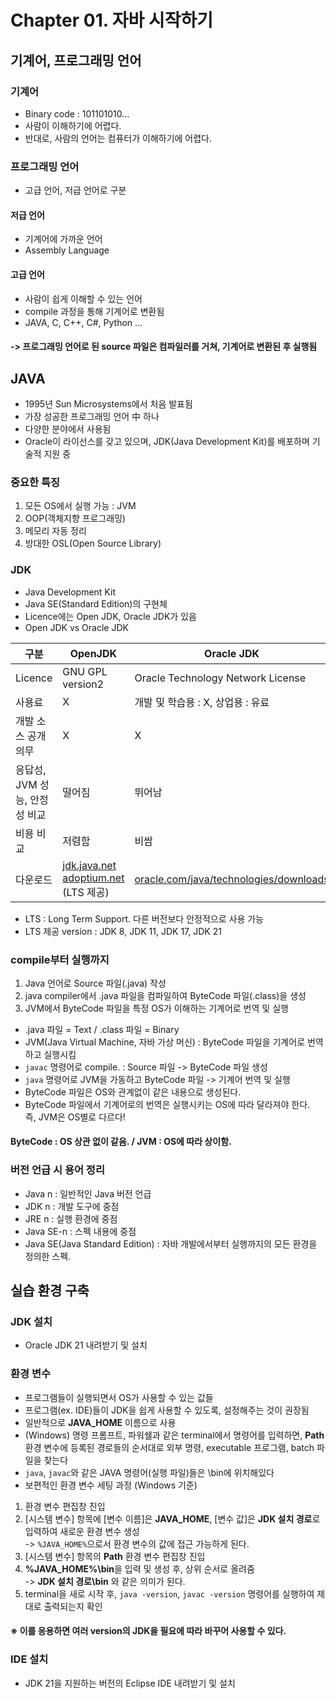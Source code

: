 # Chapter 01. 자바 시작하기
## 기계어, 프로그래밍 언어
### 기계어
- Binary code : 101101010...
- 사람이 이해하기에 어렵다.
- 반대로, 사람의 언어는 컴퓨터가 이해하기에 어렵다.
### 프로그래밍 언어
- 고급 언어, 저급 언어로 구분
#### 저급 언어
- 기계어에 가까운 언어
- Assembly Language
#### 고급 언어
- 사람이 쉽게 이해할 수 있는 언어
- compile 과정을 통해 기계어로 변환됨
- JAVA, C, C++, C#, Python ...
#### -> 프로그래밍 언어로 된 source 파일은 컴파일러를 거쳐, 기계어로 변환된 후 실행됨
## JAVA
- 1995년 Sun Microsystems에서 처음 발표됨
- 가장 성공한 프로그래밍 언어 中 하나
- 다양한 분야에서 사용됨
- Oracle이 라이선스를 갖고 있으며, JDK(Java Development Kit)를 배포하며 기술적 지원 중
### 중요한 특징
1. 모든 OS에서 실행 가능 : JVM
2. OOP(객체지향 프로그래밍)
3. 메모리 자동 정리
4. 방대한 OSL(Open Source Library)
### JDK
- Java Development Kit
- Java SE(Standard Edition)의 구현체
- Licence에는 Open JDK, Oracle JDK가 있음
- Open JDK vs Oracle JDK

| 구분 | OpenJDK | Oracle JDK |
| --- | --- | --- |
| Licence | GNU GPL version2 | Oracle Technology Network License |
| 사용료 | X | 개발 및 학습용 : X, 상업용 : 유료|
| 개발 소스 공개 의무 | X | X |
| 응답성, JVM 성능, 안정성 비교 | 떨어짐 | 뛰어남 |
| 비용 비교 | 저렴함 | 비쌈 |
| 다운로드 | [jdk.java.net](#https://jdk.java.net)<br>[adoptium.net](#https://adoptium.net) (LTS 제공) | [oracle.com/java/technologies/downloads](#https://oracle.com/java/technologies/downloads)
- LTS : Long Term Support. 다른 버전보다 안정적으로 사용 가능
- LTS 제공 version : JDK 8, JDK 11, JDK 17, JDK 21
### compile부터 실행까지
1. Java 언어로 Source 파일(.java) 작성
2. java compiler에서 .java 파일을 컴파일하여 ByteCode 파일(.class)을 생성
3. JVM에서 ByteCode 파일을 특정 OS가 이해하는 기계어로 번역 및 실행
- .java 파일 = Text / .class 파일 = Binary
- JVM(Java Virtual Machine, 자바 가상 머신) : ByteCode 파일을 기계어로 번역하고 실행시킴
- `javac` 명령어로 compile. : Source 파일 -> ByteCode 파일 생성
- `java` 명령어로 JVM을 가동하고 ByteCode 파일 -> 기계어 번역 및 실행
- ByteCode 파일은 OS와 관계없이 같은 내용으로 생성된다.
- ByteCode 파일에서 기계어로의 번역은 실행시키는 OS에 따라 달라져야 한다.<br>
즉, JVM은 OS별로 다르다!
#### ByteCode : OS 상관 없이 같음. / JVM : OS에 따라 상이함.
### 버전 언급 시 용어 정리
- Java n : 일반적인 Java 버전 언급
- JDK n : 개발 도구에 중점
- JRE n : 실행 환경에 중점
- Java SE-n : 스펙 내용에 중점
- Java SE(Java Standard Edition) : 자바 개발에서부터 실행까지의 모든 환경을 정의한 스펙.
## 실습 환경 구축
### JDK 설치
- Oracle JDK 21 내려받기 및 설치
### 환경 변수
- 프로그램들이 실행되면서 OS가 사용할 수 있는 값들
- 프로그램(ex. IDE)들이 JDK을 쉽게 사용할 수 있도록, 설정해주는 것이 권장됨
- 일반적으로 **JAVA_HOME** 이름으로 사용
- (Windows) 명령 프롬프트, 파워쉘과 같은 terminal에서 명령어를 입력하면, **Path** 환경 변수에 등록된 경로들의 순서대로 외부 명령, executable 프로그램, batch 파일을 찾는다
- `java`, `javac`와 같은 JAVA 명령어(실행 파일)들은 \bin에 위치해있다
- 보편적인 환경 변수 세팅 과정 (Windows 기준)
1. 환경 변수 편집창 진입
2. [시스템 변수] 항목에 [변수 이름]은 **JAVA_HOME**, [변수 값]은 **JDK 설치 경로**로 입력하여 새로운 환경 변수 생성
<br>-> `%JAVA_HOME%`으로서 환경 변수의 값에 접근 가능하게 된다.
3. [시스템 변수] 항목의 **Path** 환경 변수 편집창 진입
4. **%JAVA_HOME%\bin**을 입력 및 생성 후, 상위 순서로 올려줌
<br>-> **JDK 설치 경로\bin** 와 같은 의미가 된다.
5. terminal을 새로 시작 후, `java -version`, `javac -version` 명령어를 실행하여 제대로 출력되는지 확인
#### ※ 이를 응용하면 여러 version의 JDK을 필요에 따라 바꾸어 사용할 수 있다.
### IDE 설치
- JDK 21을 지원하는 버전의 Eclipse IDE 내려받기 및 설치